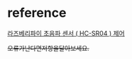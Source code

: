 # reference

[라즈베리파이 초음파 센서 ( HC-SR04 ) 제어 ](https://make.e4ds.com/make/learn_guide_view.asp?idx=73)  
  
~~오류가난다면저항을달아보세요.~~
